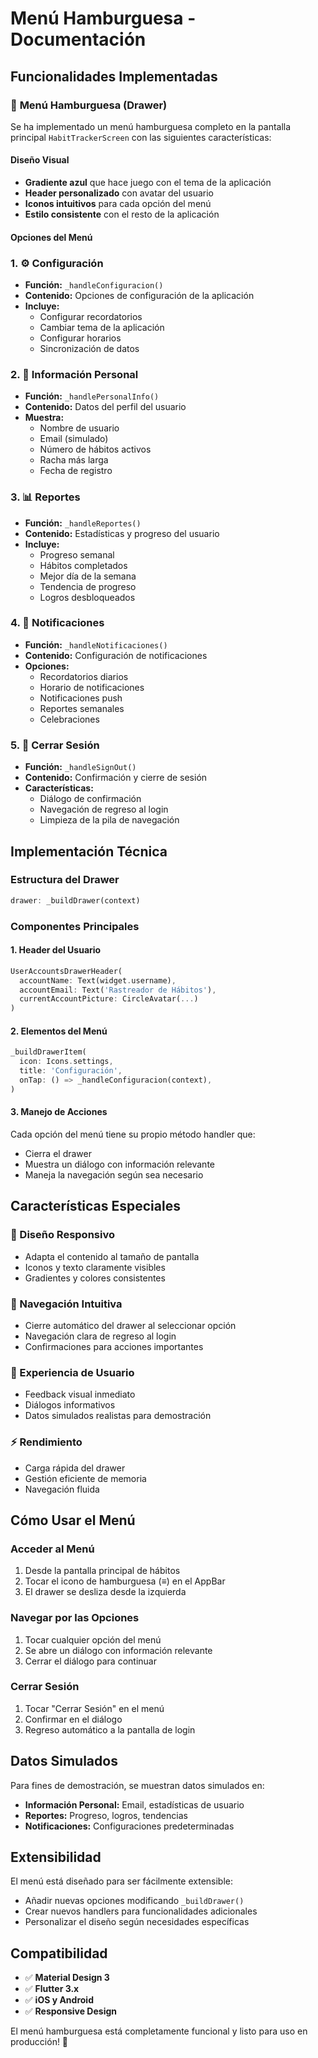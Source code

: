 # Menú Hamburguesa - Documentación

## Funcionalidades Implementadas

### 🍔 **Menú Hamburguesa (Drawer)**

Se ha implementado un menú hamburguesa completo en la pantalla principal `HabitTrackerScreen` con las siguientes características:

#### **Diseño Visual**
- **Gradiente azul** que hace juego con el tema de la aplicación
- **Header personalizado** con avatar del usuario
- **Iconos intuitivos** para cada opción del menú
- **Estilo consistente** con el resto de la aplicación

#### **Opciones del Menú**

### 1. ⚙️ **Configuración**
- **Función:** `_handleConfiguracion()`
- **Contenido:** Opciones de configuración de la aplicación
- **Incluye:**
  - Configurar recordatorios
  - Cambiar tema de la aplicación
  - Configurar horarios
  - Sincronización de datos

### 2. 👤 **Información Personal**
- **Función:** `_handlePersonalInfo()`
- **Contenido:** Datos del perfil del usuario
- **Muestra:**
  - Nombre de usuario
  - Email (simulado)
  - Número de hábitos activos
  - Racha más larga
  - Fecha de registro

### 3. 📊 **Reportes**
- **Función:** `_handleReportes()`
- **Contenido:** Estadísticas y progreso del usuario
- **Incluye:**
  - Progreso semanal
  - Hábitos completados
  - Mejor día de la semana
  - Tendencia de progreso
  - Logros desbloqueados

### 4. 🔔 **Notificaciones**
- **Función:** `_handleNotificaciones()`
- **Contenido:** Configuración de notificaciones
- **Opciones:**
  - Recordatorios diarios
  - Horario de notificaciones
  - Notificaciones push
  - Reportes semanales
  - Celebraciones

### 5. 🚪 **Cerrar Sesión**
- **Función:** `_handleSignOut()`
- **Contenido:** Confirmación y cierre de sesión
- **Características:**
  - Diálogo de confirmación
  - Navegación de regreso al login
  - Limpieza de la pila de navegación

## Implementación Técnica

### **Estructura del Drawer**
```dart
drawer: _buildDrawer(context)
```

### **Componentes Principales**

#### **1. Header del Usuario**
```dart
UserAccountsDrawerHeader(
  accountName: Text(widget.username),
  accountEmail: Text('Rastreador de Hábitos'),
  currentAccountPicture: CircleAvatar(...)
)
```

#### **2. Elementos del Menú**
```dart
_buildDrawerItem(
  icon: Icons.settings,
  title: 'Configuración',
  onTap: () => _handleConfiguracion(context),
)
```

#### **3. Manejo de Acciones**
Cada opción del menú tiene su propio método handler que:
- Cierra el drawer
- Muestra un diálogo con información relevante
- Maneja la navegación según sea necesario

## Características Especiales

### **🎨 Diseño Responsivo**
- Adapta el contenido al tamaño de pantalla
- Iconos y texto claramente visibles
- Gradientes y colores consistentes

### **🔄 Navegación Intuitiva**
- Cierre automático del drawer al seleccionar opción
- Navegación clara de regreso al login
- Confirmaciones para acciones importantes

### **📱 Experiencia de Usuario**
- Feedback visual inmediato
- Diálogos informativos
- Datos simulados realistas para demostración

### **⚡ Rendimiento**
- Carga rápida del drawer
- Gestión eficiente de memoria
- Navegación fluida

## Cómo Usar el Menú

### **Acceder al Menú**
1. Desde la pantalla principal de hábitos
2. Tocar el icono de hamburguesa (≡) en el AppBar
3. El drawer se desliza desde la izquierda

### **Navegar por las Opciones**
1. Tocar cualquier opción del menú
2. Se abre un diálogo con información relevante
3. Cerrar el diálogo para continuar

### **Cerrar Sesión**
1. Tocar "Cerrar Sesión" en el menú
2. Confirmar en el diálogo
3. Regreso automático a la pantalla de login

## Datos Simulados

Para fines de demostración, se muestran datos simulados en:
- **Información Personal:** Email, estadísticas de usuario
- **Reportes:** Progreso, logros, tendencias
- **Notificaciones:** Configuraciones predeterminadas

## Extensibilidad

El menú está diseñado para ser fácilmente extensible:
- Añadir nuevas opciones modificando `_buildDrawer()`
- Crear nuevos handlers para funcionalidades adicionales
- Personalizar el diseño según necesidades específicas

## Compatibilidad

- ✅ **Material Design 3**
- ✅ **Flutter 3.x**
- ✅ **iOS y Android**
- ✅ **Responsive Design**

El menú hamburguesa está completamente funcional y listo para uso en producción! 🎉
